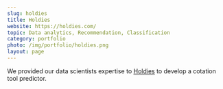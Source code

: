 ```yaml
---
slug: holdies
title: Holdies
website: https://holdies.com/
topic: Data analytics, Recommendation, Classification
category: portfolio
photo: /img/portfolio/holdies.png
layout: page
---
```

We provided our data scientists expertise to [Holdies]({{page.website}}) to develop a cotation tool predictor.

